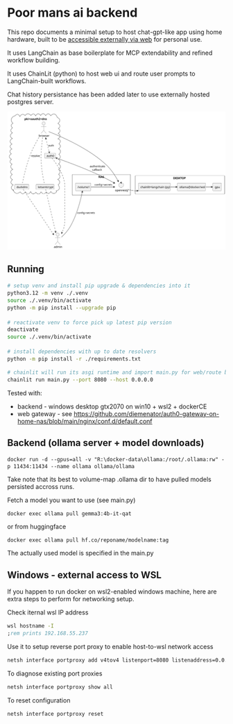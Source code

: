 # Poor mans ai backend

This repo documents a minimal setup to host chat-gpt-like app using home hardware, built to be [accessible externally via web](https://github.com/diemenator/auth0-gateway-on-home-nas) for personal use.

It uses LangChain as base boilerplate for MCP extendability and refined workflow building.

It uses ChainLit (python) to host web ui and route user prompts to LangChain-built workflows.

Chat history persistance has been added later to use externally hosted postgres server.

![setup.puml.svg](setup.puml.svg)

## Running

```bash
# setup venv and install pip upgrade & dependencies into it
python3.12 -m venv ./.venv
source ./.venv/bin/activate
python -m pip install --upgrade pip

# reactivate venv to force pick up latest pip version
deactivate
source ./.venv/bin/activate

# install dependencies with up to date resolvers
python -m pip install -r ./requirements.txt
```

```bash
# chainlit will run its asgi runtime and import main.py for web/route bindings
chainlit run main.py --port 8080 --host 0.0.0.0
```

Tested with:
- backend - windows desktop gtx2070 on win10 + wsl2 + dockerCE
- web gateway - see https://github.com/diemenator/auth0-gateway-on-home-nas/blob/main/nginx/conf.d/default.conf

## Backend (ollama server + model downloads)

```
docker run -d --gpus=all -v "R:\docker-data\ollama:/root/.ollama:rw" -p 11434:11434 --name ollama ollama/ollama
```

Take note that its best to volume-map .ollama dir to have pulled models persisted accross runs.

Fetch a model you want to use (see main.py)

```
docker exec ollama pull gemma3:4b-it-qat
```

or from huggingface

```
docker exec ollama pull hf.co/reponame/modelname:tag
```

The actually used model is specified in the main.py

## Windows - external access to WSL 

If you happen to run docker on wsl2-enabled windows machine, here are extra steps to perform for networking setup.

Check iternal wsl IP address
```cmd
wsl hostname -I
;rem prints 192.168.55.237
```

Use it to setup reverse port proxy to enable host-to-wsl network access
```cmd
netsh interface portproxy add v4tov4 listenport=8080 listenaddress=0.0.0.0 connectport=8080 connectaddress=192.168.55.237
```

To diagnose existing port proxies
```cmd
netsh interface portproxy show all
```

To reset configuration
```cmd
netsh interface portproxy reset
```


